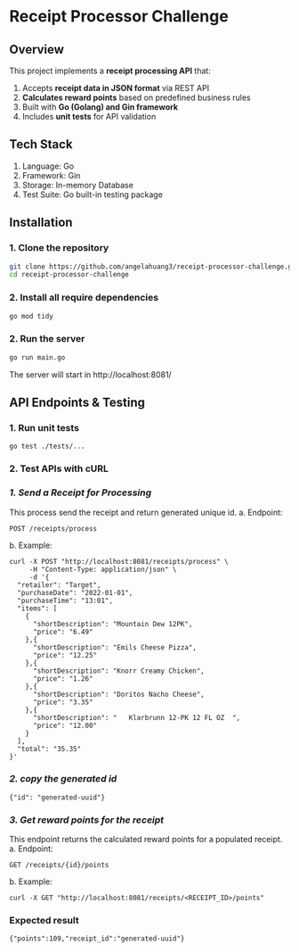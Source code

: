 # **Receipt Processor Challenge**

## **Overview**
This project implements a **receipt processing API** that:
1. Accepts **receipt data in JSON format** via REST API  
2. **Calculates reward points** based on predefined business rules  
3. Built with **Go (Golang) and Gin framework**  
4. Includes **unit tests** for API validation  

## **Tech Stack**
1. Language: Go
2. Framework: Gin
3. Storage: In-memory Database
4. Test Suite: Go built-in testing package
## **Installation**

### **1. Clone the repository**

```sh
git clone https://github.com/angelahuang3/receipt-processor-challenge.git
cd receipt-processor-challenge
```

### **2. Install all require dependencies**

```sh
go mod tidy
```

### **2. Run the server**

```sh
go run main.go
```
The server will start in http://localhost:8081/     

## **API Endpoints & Testing**

### **1. Run unit tests**

```
go test ./tests/...
```

### **2. Test APIs with cURL**

### ***1. Send a Receipt for Processing***
This process send the receipt and return generated unique id.
a. Endpoint:
```
POST /receipts/process
```
b. Example:

```
curl -X POST "http://localhost:8081/receipts/process" \
     -H "Content-Type: application/json" \
     -d '{
  "retailer": "Target",
  "purchaseDate": "2022-01-01",
  "purchaseTime": "13:01",
  "items": [
    {
      "shortDescription": "Mountain Dew 12PK",
      "price": "6.49"
    },{
      "shortDescription": "Emils Cheese Pizza",
      "price": "12.25"
    },{
      "shortDescription": "Knorr Creamy Chicken",
      "price": "1.26"
    },{
      "shortDescription": "Doritos Nacho Cheese",
      "price": "3.35"
    },{
      "shortDescription": "   Klarbrunn 12-PK 12 FL OZ  ",
      "price": "12.00"
    }
  ],
  "total": "35.35"
}'
```

### _2. copy the generated id_

```
{"id": "generated-uuid"}
```

### _3. Get reward points for the receipt_
This endpoint returns the calculated reward points for a populated receipt.
a. Endpoint:
```
GET /receipts/{id}/points
```
b. Example:
```
curl -X GET "http://localhost:8081/receipts/<RECEIPT_ID>/points"
```

### Expected result
```
{"points":109,"receipt_id":"generated-uuid"}
```
